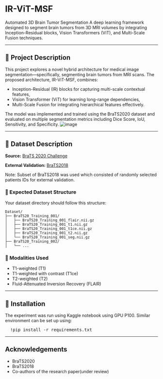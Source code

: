 # IR-ViT-MSF
Automated 3D Brain Tumor Segmentation
A deep learning framework designed to segment brain tumors from 3D MRI volumes by integrating Inception-Residual blocks, Vision Transformers (ViT), and Multi-Scale Fusion techniques.

---

## 📌 Project Description

This project explores a novel hybrid architecture for medical image segmentation—specifically, segmenting brain tumors from MRI scans. The proposed architecture, IR-ViT-MSF, combines:
- Inception-Residual (IR) blocks for capturing multi-scale contextual features,
- Vision Transformer (ViT) for learning long-range dependencies,
- Multi-Scale Fusion for integrating hierarchical features effectively.

The model was implemented and trained using the BraTS2020 dataset and evaluated on multiple segmentation metrics including Dice Score, IoU, Sensitivity, and Specificity.
![image](https://github.com/user-attachments/assets/4682c6c2-f13b-426e-852b-c49284041af2)

---

## 📂 Dataset Description

**Source:** [BraTS 2020 Challenge](https://www.kaggle.com/datasets/awsaf49/brats20-dataset-training-validation)

**External Validation:** [BraTS2018](https://www.kaggle.com/datasets/harshitsinghai/miccai-brats2018-original-dataset)

Note: Subset of BraTS2018 was used which consisted of randomly selected patients IDs for external validation.

### 📁 Expected Dataset Structure

Your dataset directory should follow this structure:
```
Dataset/
├── BraTS20_Training_001/
│   ├── BraTS20_Training_001_flair.nii.gz
│   ├── BraTS20_Training_001_t1.nii.gz
│   ├── BraTS20_Training_001_t1ce.nii.gz
│   ├── BraTS20_Training_001_t2.nii.gz
│   └── BraTS20_Training_001_seg.nii.gz
├── BraTS20_Training_002/
│   └── ...
```

### 🧪 Modalities Used
- T1-weighted (T1)
- T1-weighted with contrast (T1ce)
- T2-weighted (T2)
- Fluid-Attenuated Inversion Recovery (FLAIR)


---

## 🧰 Installation
The experiment was run using Kaggle notebook using GPU P100. Similar environment can be set up using:
<pre lang="markdown">  !pip install -r requirements.txt </pre> 

---

## Acknowledgements
- BraTS2020
- BraTS2018
- Co-authors of the research paper(under review)





